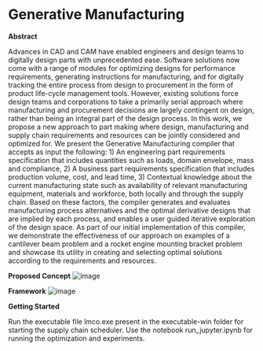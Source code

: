 # Generative Manufacturing

**Abstract**

Advances in CAD and CAM have enabled engineers and design teams to digitally design parts with unprecedented ease. Software solutions now come with a range of modules for optimizing designs for performance requirements, generating  instructions for manufacturing, and for digitally tracking the entire process from design to procurement in the form of product life-cycle management tools. However, existing solutions force design teams and corporations to take a primarily serial approach where manufacturing and procurement decisions are largely contingent on design, rather than being an integral part of the design process. In this work, we propose a new approach to part making where design, manufacturing and supply chain requirements and resources can be jointly considered and optimized for. We present the Generative Manufacturing compiler that accepts as input the following: 1) An engineering part requirements specification that includes quantities such as loads, domain envelope, mass and compliance, 2) A business part requirements specification that includes production volume, cost, and lead time, 3) Contextual knowledge about the current manufacturing state such as availability of relevant manufacturing equipment, materials and workforce, both locally and through the supply chain. Based on these factors, the compiler generates and evaluates manufacturing process alternatives and the optimal derivative designs that are implied by each process, and enables a user guided iterative exploration of the design space. As part of our initial implementation of this compiler, we demonstrate the effectiveness of our approach on examples of a cantilever beam problem and a rocket engine mounting bracket problem and showcase its utility in creating and selecting  optimal solutions according to the requirements and resources.

**Proposed Concept**
![image](https://github.com/user-attachments/assets/694cb757-5dba-4598-950b-2d18907f7afc)

**Framework**
![image](https://github.com/user-attachments/assets/79df1e9c-ae0d-43df-9dc8-e050c4100945)


**Getting Started**

Run the executable file lmco.exe present in the executable-win folder for starting the supply chain scheduler. Use the notebook run_jupyter.ipynb for running the optimization and experiments.

